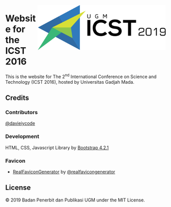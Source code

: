 <a href="http://icst.ugm.ac.id/2016/"><img src="https://github.com/bppugm/icst-2016/blob/master/images/logos/logo.svg" height="142px" align="right"></a>

# Website for the ICST 2016

This is the website for The 2<sup>nd</sup> International Conference on Science and Technology (ICST 2016), hosted by Universitas Gadjah Mada.

## Credits

### Contributors

[@davieiycode](https://github.com/davieiycode)

### Development

HTML, CSS, Javascript Library by [Bootstrap 4.2.1](https://getbootstrap.com/docs/4.2/)

### Favicon

+ [RealFaviconGenerator](http://realfavicongenerator.net/) by [@realfavicongenerator](https://github.com/realfavicongenerator)

## License

© 2019 Badan Penerbit dan Publikasi UGM under the MIT License.